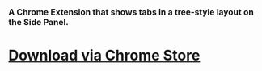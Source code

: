 ### A Chrome Extension that shows tabs in a tree-style layout on the Side Panel.
# [Download via Chrome Store](https://chromewebstore.google.com/detail/tab-nodes-tree/iglmibjneogoognfbjpmionndflakpeh)

